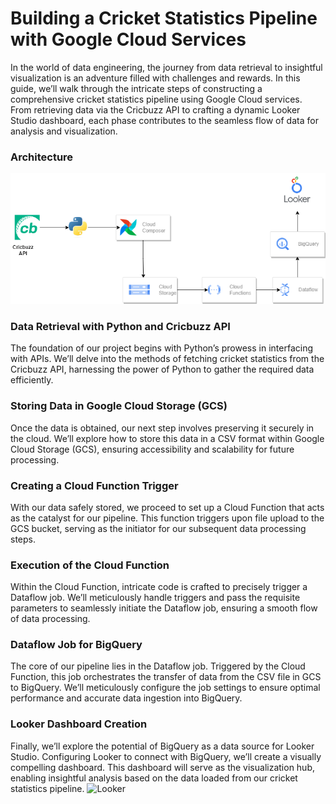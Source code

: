 # Building a Cricket Statistics Pipeline with Google Cloud Services

In the world of data engineering, the journey from data retrieval to insightful visualization is an adventure filled with challenges and rewards. In this guide, we’ll walk through the intricate steps of constructing a comprehensive cricket statistics pipeline using Google Cloud services. From retrieving data via the Cricbuzz API to crafting a dynamic Looker Studio dashboard, each phase contributes to the seamless flow of data for analysis and visualization.

### Architecture

![Architecture](Architecture.png)

### Data Retrieval with Python and Cricbuzz API
The foundation of our project begins with Python’s prowess in interfacing with APIs. We’ll delve into the methods of fetching cricket statistics from the Cricbuzz API, harnessing the power of Python to gather the required data efficiently.

### Storing Data in Google Cloud Storage (GCS)
Once the data is obtained, our next step involves preserving it securely in the cloud. We’ll explore how to store this data in a CSV format within Google Cloud Storage (GCS), ensuring accessibility and scalability for future processing.

### Creating a Cloud Function Trigger
With our data safely stored, we proceed to set up a Cloud Function that acts as the catalyst for our pipeline. This function triggers upon file upload to the GCS bucket, serving as the initiator for our subsequent data processing steps.

### Execution of the Cloud Function
Within the Cloud Function, intricate code is crafted to precisely trigger a Dataflow job. We’ll meticulously handle triggers and pass the requisite parameters to seamlessly initiate the Dataflow job, ensuring a smooth flow of data processing.

### Dataflow Job for BigQuery
The core of our pipeline lies in the Dataflow job. Triggered by the Cloud Function, this job orchestrates the transfer of data from the CSV file in GCS to BigQuery. We’ll meticulously configure the job settings to ensure optimal performance and accurate data ingestion into BigQuery.

### Looker Dashboard Creation
Finally, we’ll explore the potential of BigQuery as a data source for Looker Studio. Configuring Looker to connect with BigQuery, we’ll create a visually compelling dashboard. This dashboard will serve as the visualization hub, enabling insightful analysis based on the data loaded from our cricket statistics pipeline.
![Looker](https://github.com/vishal-bulbule/cricket-stat-data-engineering-project/blob/master/Looker.png)
